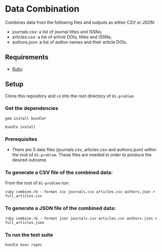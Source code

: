 # Data Combination

Combines data from the following files and outputs as either CSV or JSON:

* journals.csv: a list of journal titles and ISSNs;
* articles.csv: a list of article DOIs, titles and ISSNs;
* authors.json: a list of author names and their article DOIs.

## Requirements

* [Ruby](https://www.ruby-lang.org/en/documentation/installation/)

## Setup

Clone this repository and `cd` into the root directory of `01-problem`

### Get the dependencies

```
gem install bundler
```

```
bundle install
```

### Prerequisites

* There are 3 data files (journals.csv, articles.csv and authors.json) within the root of `01-problem`. These files are needed in order to produce the desired outcome.

### To generate a CSV file of the combined data:

From the root of `01-problem` run:

```
ruby combine.rb --format csv journals.csv articles.csv authors.json > full_articles.csv
```

### To generate a JSON file of the combined data:

```
ruby combine.rb --format json journals.csv articles.csv authors.json > full_articles.json
```

### To run the test suite

```
bundle exec rspec
```
